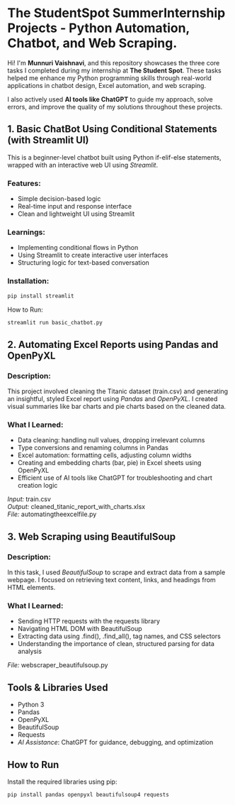 # The StudentSpot SummerInternship Projects - Python Automation, Chatbot, and Web Scraping.

Hi! I'm **Munnuri Vaishnavi**, and this repository showcases the three core tasks I completed during my internship at **The Student Spot**. These tasks helped me enhance my Python programming skills through real-world applications in chatbot design, Excel automation, and web scraping.

I also actively used **AI tools like ChatGPT** to guide my approach, solve errors, and improve the quality of my solutions throughout these projects.

## 1. Basic ChatBot Using Conditional Statements (with Streamlit UI)

This is a beginner-level chatbot built using Python if-elif-else statements, wrapped with an interactive web UI using *Streamlit*.

### Features:
- Simple decision-based logic
- Real-time input and response interface
- Clean and lightweight UI using Streamlit

### Learnings:
- Implementing conditional flows in Python
- Using Streamlit to create interactive user interfaces
- Structuring logic for text-based conversation

### Installation:
```bash
pip install streamlit
```
How to Run:
```bash
streamlit run basic_chatbot.py 
```
## 2. Automating Excel Reports using Pandas and OpenPyXL

### Description:
This project involved cleaning the Titanic dataset (train.csv) and generating an insightful, styled Excel report using *Pandas* and *OpenPyXL*. I created visual summaries like bar charts and pie charts based on the cleaned data.

### What I Learned:
- Data cleaning: handling null values, dropping irrelevant columns
- Type conversions and renaming columns in Pandas
- Excel automation: formatting cells, adjusting column widths
- Creating and embedding charts (bar, pie) in Excel sheets using OpenPyXL
- Efficient use of AI tools like ChatGPT for troubleshooting and chart creation logic

*Input:* train.csv  
*Output:* cleaned_titanic_report_with_charts.xlsx  
*File:* automatingtheexcelfile.py


## 3. Web Scraping using BeautifulSoup

### Description:
In this task, I used *BeautifulSoup* to scrape and extract data from a sample webpage. I focused on retrieving text content, links, and headings from HTML elements.

### What I Learned:
- Sending HTTP requests with the requests library
- Navigating HTML DOM with BeautifulSoup
- Extracting data using .find(), .find_all(), tag names, and CSS selectors
- Understanding the importance of clean, structured parsing for data analysis

*File:* webscraper_beautifulsoup.py
## Tools & Libraries Used

- Python 3
- Pandas
- OpenPyXL
- BeautifulSoup
- Requests
- *AI Assistance*: ChatGPT for guidance, debugging, and optimization

## How to Run

Install the required libraries using pip:

```bash
pip install pandas openpyxl beautifulsoup4 requests
